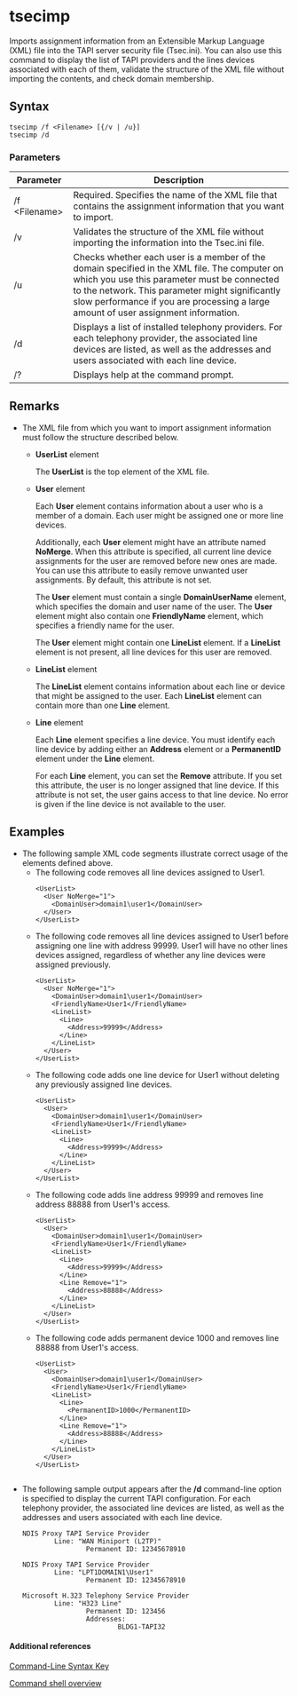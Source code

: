 # tsecimp



Imports assignment information from an Extensible Markup Language (XML) file into the TAPI server security file (Tsec.ini). You can also use this command to display the list of TAPI providers and the lines devices associated with each of them, validate the structure of the XML file without importing the contents, and check domain membership.

## Syntax

```
tsecimp /f <Filename> [{/v | /u}]
tsecimp /d
```

### Parameters

|Parameter|Description|
|---------|-----------|
|/f \<Filename>|Required. Specifies the name of the XML file that contains the assignment information that you want to import.|
|/v|Validates the structure of the XML file without importing the information into the Tsec.ini file.|
|/u|Checks whether each user is a member of the domain specified in the XML file. The computer on which you use this parameter must be connected to the network. This parameter might significantly slow performance if you are processing a large amount of user assignment information.|
|/d|Displays a list of installed telephony providers. For each telephony provider, the associated line devices are listed, as well as the addresses and users associated with each line device.|
|/?|Displays help at the command prompt.|

## Remarks

-   The XML file from which you want to import assignment information must follow the structure described below.  
    -   **UserList** element

        The **UserList** is the top element of the XML file.
    -   **User** element

        Each **User** element contains information about a user who is a member of a domain. Each user might be assigned one or more line devices.

        Additionally, each **User** element might have an attribute named **NoMerge**. When this attribute is specified, all current line device assignments for the user are removed before new ones are made. You can use this attribute to easily remove unwanted user assignments. By default, this attribute is not set.

        The **User** element must contain a single **DomainUserName** element, which specifies the domain and user name of the user. The **User** element might also contain one **FriendlyName** element, which specifies a friendly name for the user.

        The **User** element might contain one **LineList** element. If a **LineList** element is not present, all line devices for this user are removed.
    -   **LineList** element

        The **LineList** element contains information about each line or device that  might be assigned to the user. Each **LineList** element can contain more than one **Line** element.
    -   **Line** element

        Each **Line** element specifies a line device. You must identify each line device by adding either an **Address** element or a **PermanentID** element under the **Line** element.

        For each **Line** element, you can set the **Remove** attribute. If you set this attribute, the user is no longer assigned that line device. If this attribute is not set, the user gains access to that line device. No error is given if the line device is not available to the user.

## Examples
-   The following sample XML code segments illustrate correct usage of the elements defined above.  
    -   The following code removes all line devices assigned to User1.  
        ```
        <UserList>
          <User NoMerge="1">
            <DomainUser>domain1\user1</DomainUser>
          </User>
        </UserList>
        ```  
    -   The following code removes all line devices assigned to User1 before assigning one line with address 99999. User1 will have no other lines devices assigned, regardless of whether any line devices were assigned previously.  
        ```
        <UserList>
          <User NoMerge="1">
            <DomainUser>domain1\user1</DomainUser>
            <FriendlyName>User1</FriendlyName>
            <LineList>
              <Line>
                <Address>99999</Address>
              </Line>
            </LineList>
          </User>
        </UserList>
        
        ```  
    -   The following code adds one line device for User1 without deleting any previously assigned line devices.  
        ```
        <UserList>
          <User>
            <DomainUser>domain1\user1</DomainUser>
            <FriendlyName>User1</FriendlyName>
            <LineList>
              <Line>
                <Address>99999</Address>
              </Line>
            </LineList>
          </User>
        </UserList>
        
        ```  
    -   The following code adds line address 99999 and removes line address 88888 from User1's access.  
        ```
        <UserList>
          <User>
            <DomainUser>domain1\user1</DomainUser>
            <FriendlyName>User1</FriendlyName>
            <LineList>
              <Line>
                <Address>99999</Address>
              </Line>
              <Line Remove="1">
                <Address>88888</Address>
              </Line>
            </LineList>
          </User>
        </UserList>
        
        ```  
    -   The following code adds permanent device 1000 and removes line 88888 from User1's access.  
        ```
        <UserList>
          <User>
            <DomainUser>domain1\user1</DomainUser>
            <FriendlyName>User1</FriendlyName>
            <LineList>
              <Line>
                <PermanentID>1000</PermanentID>
              </Line>
              <Line Remove="1">
                <Address>88888</Address>
              </Line>
            </LineList>
          </User>
        </UserList>
        
        
        ```  
-   The following sample output appears after the **/d** command-line option is specified to display the current TAPI configuration. For each telephony provider, the associated line devices are listed, as well as the addresses and users associated with each line device.  
    ```
    NDIS Proxy TAPI Service Provider
            Line: "WAN Miniport (L2TP)"
                    Permanent ID: 12345678910
    
    NDIS Proxy TAPI Service Provider
            Line: "LPT1DOMAIN1\User1"
                    Permanent ID: 12345678910
    
    Microsoft H.323 Telephony Service Provider
            Line: "H323 Line"
                    Permanent ID: 123456
                    Addresses:
                            BLDG1-TAPI32
    
    ```

#### Additional references

[Command-Line Syntax Key](command-line-syntax-key.md)

[Command shell overview](https://technet.microsoft.com/library/cc737438(v=ws.10).aspx)